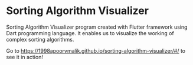 # Sorting Algorithm Visualizer
Sorting Algorithm Visualizer program created with Flutter framework using Dart programming language. It enables us to visualize the working of complex sorting algorithms.

Go to https://1998apoorvmalik.github.io/sorting-algorithm-visualizer/#/ to see it in action!
